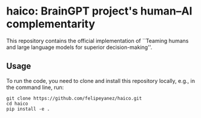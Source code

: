 # haico: BrainGPT project's human–AI complementarity 

This repository contains the official implementation of ``Teaming humans and large language models for superior decision-making''.

## Usage
To run the code, you need to clone and install this repository locally, e.g., in the command line, run: 
```shell
git clone https://github.com/felipeyanez/haico.git
cd haico
pip install -e .
```